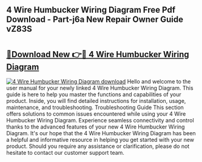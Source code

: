 ## 4 Wire Humbucker Wiring Diagram Free Pdf Download - Part-j6a New Repair Owner Guide vZ83S

# <h2><a href="http://dfsazsw.blite.top/?on=4+Wire+Humbucker+Wiring+Diagram">🔗Download New 👉🔴 4 Wire Humbucker Wiring Diagram</a></h2>

[![4 Wire Humbucker Wiring Diagram download](https://i.imgur.com/lujVjoI.png)](http://dfsazsw.blite.top/?on=4+Wire+Humbucker+Wiring+Diagram)
Hello and welcome to the user manual for your newly linked 4 Wire Humbucker Wiring Diagram. This guide is here to help you master the functions and capabilities of your product. Inside, you will find detailed instructions for installation, usage, maintenance, and troubleshooting. Troubleshooting Guide This section offers solutions to common issues encountered while using your 4 Wire Humbucker Wiring Diagram. Experience seamless connectivity and control thanks to the advanced features of your new 4 Wire Humbucker Wiring Diagram. It's our hope that the 4 Wire Humbucker Wiring Diagram has been a helpful and informative resource in helping you get started with your new product. Should you require any assistance or clarification, please do not hesitate to contact our customer support team.
